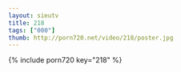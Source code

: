 ```yaml
--- 
layout: sieutv
title: 218
tags: ["000"]
thumb: http://porn720.net/video/218/poster.jpg
---
```

{% include porn720 key="218" %} 
